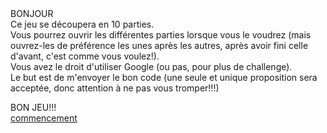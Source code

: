 <!DOCTYPE html>
<html>
<head>
    <meta charset="UTF-8">
    <link rel="stylesheet" href="style.css">
    <h7>BONJOUR<h7/><br />
    <h7>Ce jeu se découpera en 10 parties.</h7><br />
<h7>Vous pourrez ouvrir les différentes parties lorsque vous le voudrez (mais ouvrez-les de préférence les unes après les autres, après avoir fini celle d'avant, c'est comme vous voulez!).<h7/><br/>
    <h7>Vous avez le droit d'utiliser Google (ou pas, pour plus de challenge).<h7/><br />
<h7>Le but est de m'envoyer le bon code (une seule et unique proposition sera acceptée, donc attention à ne pas vous tromper!!!)</h7><br />

<h7>BON JEU!!!<h7/><br />
    <a href="http://www.w3.org/TR/html4/strict.dtd">
    commencement</a>
 </head>
 <body>
